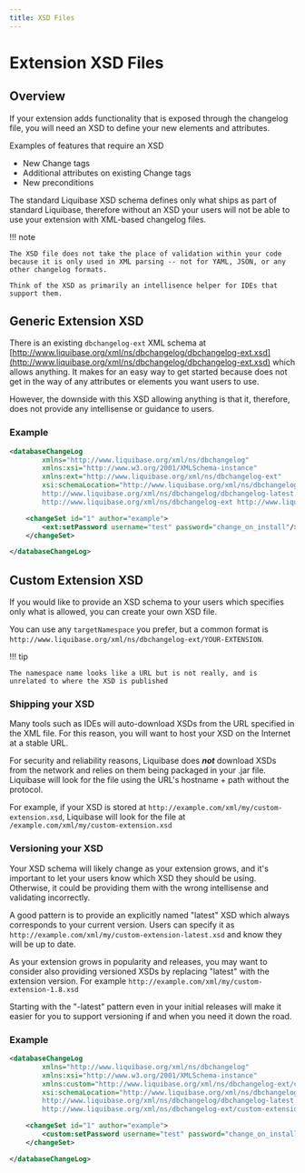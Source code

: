```yaml
---
title: XSD Files
---
```


# Extension XSD Files

## Overview

If your extension adds functionality that is exposed through the changelog file, you will need an XSD to define your new elements and attributes.

Examples of features that require an XSD

- New Change tags
- Additional attributes on existing Change tags
- New preconditions

The standard Liquibase XSD schema defines only what ships as part of standard Liquibase, therefore without an XSD your users will not be able to use your extension with XML-based changelog files.

!!! note

    The XSD file does not take the place of validation within your code because it is only used in XML parsing -- not for YAML, JSON, or any other changelog formats.
    
    Think of the XSD as primarily an intellisence helper for IDEs that support them.

## Generic Extension XSD

There is an existing `dbchangelog-ext` XML schema at [http://www.liquibase.org/xml/ns/dbchangelog/dbchangelog-ext.xsd](http://www.liquibase.org/xml/ns/dbchangelog/dbchangelog-ext.xsd) which allows anything.
It makes for an easy way to get started because does not get in the way of any attributes or elements you want users to use. 

However, the downside with this XSD allowing anything is that it, therefore, does not provide any intellisense or guidance to users. 

### Example

```xml
<databaseChangeLog
        xmlns="http://www.liquibase.org/xml/ns/dbchangelog"
        xmlns:xsi="http://www.w3.org/2001/XMLSchema-instance"
        xmlns:ext="http://www.liquibase.org/xml/ns/dbchangelog-ext"
        xsi:schemaLocation="http://www.liquibase.org/xml/ns/dbchangelog
		http://www.liquibase.org/xml/ns/dbchangelog/dbchangelog-latest.xsd
		http://www.liquibase.org/xml/ns/dbchangelog-ext http://www.liquibase.org/xml/ns/dbchangelog/dbchangelog-ext.xsd">

    <changeSet id="1" author="example">
        <ext:setPassword username="test" password="change_on_install"/>
    </changeSet>

</databaseChangeLog>
```

## Custom Extension XSD

If you would like to provide an XSD schema to your users which specifies only what is allowed, you can create your own XSD file.

You can use any `targetNamespace` you prefer, but a common format is `http://www.liquibase.org/xml/ns/dbchangelog-ext/YOUR-EXTENSION`. 

!!! tip

    The namespace name looks like a URL but is not really, and is unrelated to where the XSD is published

### Shipping your XSD 

Many tools such as IDEs will auto-download XSDs from the URL specified in the XML file. 
For this reason, you will want to host your XSD on the Internet at a stable URL.

For security and reliability reasons, Liquibase does **_not_** download XSDs from the network and relies on them being packaged in your .jar file.
Liquibase will look for the file using the URL's hostname + path without the protocol. 

For example, if your XSD is stored at `http://example.com/xml/my/custom-extension.xsd`, Liquibase will look for the file at `/example.com/xml/my/custom-extension.xsd`

### Versioning your XSD

Your XSD schema will likely change as your extension grows, and it's important to let your users know which XSD they should be using. Otherwise, it could be providing them with the wrong intellisense and validating incorrectly.

A good pattern is to provide an explicitly named "latest" XSD which always corresponds to your current version. Users can specify it as `http://example.com/xml/my/custom-extension-latest.xsd` and know they will be up to date.

As your extension grows in popularity and releases, you may want to consider also providing versioned XSDs by replacing "latest" with the extension version. For example `http://example.com/xml/my/custom-extension-1.8.xsd`   

Starting with the "-latest" pattern even in your initial releases will make it easier for you to support versioning if and when you need it down the road.

### Example

```xml
<databaseChangeLog
        xmlns="http://www.liquibase.org/xml/ns/dbchangelog"
        xmlns:xsi="http://www.w3.org/2001/XMLSchema-instance"
        xmlns:custom="http://www.liquibase.org/xml/ns/dbchangelog-ext/custom-extension"
        xsi:schemaLocation="http://www.liquibase.org/xml/ns/dbchangelog
		http://www.liquibase.org/xml/ns/dbchangelog/dbchangelog-latest.xsd
		http://www.liquibase.org/xml/ns/dbchangelog-ext/custom-extension http://example.com/xml/my/custom-extension.xsd">

    <changeSet id="1" author="example">
        <custom:setPassword username="test" password="change_on_install"/>
    </changeSet>

</databaseChangeLog>
```
